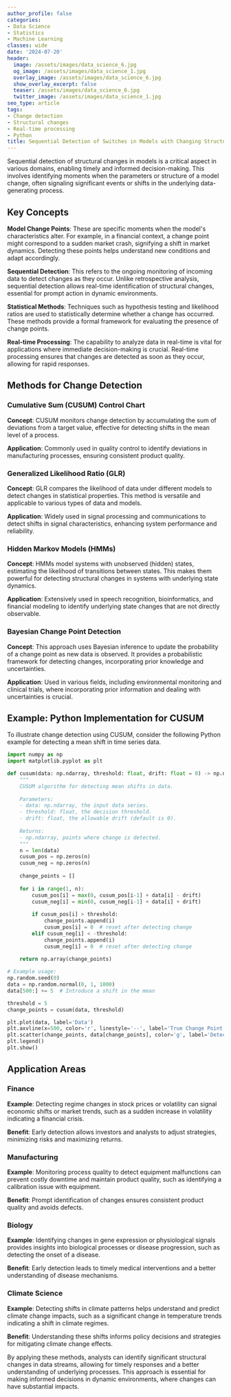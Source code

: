 ```yaml
---
author_profile: false
categories:
- Data Science
- Statistics
- Machine Learning
classes: wide
date: '2024-07-20'
header:
  image: /assets/images/data_science_6.jpg
  og_image: /assets/images/data_science_1.jpg
  overlay_image: /assets/images/data_science_6.jpg
  show_overlay_excerpt: false
  teaser: /assets/images/data_science_6.jpg
  twitter_image: /assets/images/data_science_1.jpg
seo_type: article
tags:
- Change detection
- Structural changes
- Real-time processing
- Python
title: Sequential Detection of Switches in Models with Changing Structures
---
```


Sequential detection of structural changes in models is a critical aspect in various domains, enabling timely and informed decision-making. This involves identifying moments when the parameters or structure of a model change, often signaling significant events or shifts in the underlying data-generating process.

## Key Concepts

**Model Change Points**: These are specific moments when the model's characteristics alter. For example, in a financial context, a change point might correspond to a sudden market crash, signifying a shift in market dynamics. Detecting these points helps understand new conditions and adapt accordingly.

**Sequential Detection**: This refers to the ongoing monitoring of incoming data to detect changes as they occur. Unlike retrospective analysis, sequential detection allows real-time identification of structural changes, essential for prompt action in dynamic environments.

**Statistical Methods**: Techniques such as hypothesis testing and likelihood ratios are used to statistically determine whether a change has occurred. These methods provide a formal framework for evaluating the presence of change points.

**Real-time Processing**: The capability to analyze data in real-time is vital for applications where immediate decision-making is crucial. Real-time processing ensures that changes are detected as soon as they occur, allowing for rapid responses.

## Methods for Change Detection

### Cumulative Sum (CUSUM) Control Chart

**Concept**: CUSUM monitors change detection by accumulating the sum of deviations from a target value, effective for detecting shifts in the mean level of a process.

**Application**: Commonly used in quality control to identify deviations in manufacturing processes, ensuring consistent product quality.

### Generalized Likelihood Ratio (GLR)

**Concept**: GLR compares the likelihood of data under different models to detect changes in statistical properties. This method is versatile and applicable to various types of data and models.

**Application**: Widely used in signal processing and communications to detect shifts in signal characteristics, enhancing system performance and reliability.

### Hidden Markov Models (HMMs)

**Concept**: HMMs model systems with unobserved (hidden) states, estimating the likelihood of transitions between states. This makes them powerful for detecting structural changes in systems with underlying state dynamics.

**Application**: Extensively used in speech recognition, bioinformatics, and financial modeling to identify underlying state changes that are not directly observable.

### Bayesian Change Point Detection

**Concept**: This approach uses Bayesian inference to update the probability of a change point as new data is observed. It provides a probabilistic framework for detecting changes, incorporating prior knowledge and uncertainties.

**Application**: Used in various fields, including environmental monitoring and clinical trials, where incorporating prior information and dealing with uncertainties is crucial.

## Example: Python Implementation for CUSUM

To illustrate change detection using CUSUM, consider the following Python example for detecting a mean shift in time series data.

```python
import numpy as np
import matplotlib.pyplot as plt

def cusum(data: np.ndarray, threshold: float, drift: float = 0) -> np.ndarray:
    """
    CUSUM algorithm for detecting mean shifts in data.
    
    Parameters:
    - data: np.ndarray, the input data series.
    - threshold: float, the decision threshold.
    - drift: float, the allowable drift (default is 0).
    
    Returns:
    - np.ndarray, points where change is detected.
    """
    n = len(data)
    cusum_pos = np.zeros(n)
    cusum_neg = np.zeros(n)
    
    change_points = []
    
    for i in range(1, n):
        cusum_pos[i] = max(0, cusum_pos[i-1] + data[i] - drift)
        cusum_neg[i] = min(0, cusum_neg[i-1] + data[i] + drift)
        
        if cusum_pos[i] > threshold:
            change_points.append(i)
            cusum_pos[i] = 0  # reset after detecting change
        elif cusum_neg[i] < -threshold:
            change_points.append(i)
            cusum_neg[i] = 0  # reset after detecting change
    
    return np.array(change_points)

# Example usage:
np.random.seed(0)
data = np.random.normal(0, 1, 1000)
data[500:] += 5  # Introduce a shift in the mean

threshold = 5
change_points = cusum(data, threshold)

plt.plot(data, label='Data')
plt.axvline(x=500, color='r', linestyle='--', label='True Change Point')
plt.scatter(change_points, data[change_points], color='g', label='Detected Change Points')
plt.legend()
plt.show()
```

## Application Areas

### Finance

**Example**: Detecting regime changes in stock prices or volatility can signal economic shifts or market trends, such as a sudden increase in volatility indicating a financial crisis.

**Benefit**: Early detection allows investors and analysts to adjust strategies, minimizing risks and maximizing returns.

### Manufacturing

**Example**: Monitoring process quality to detect equipment malfunctions can prevent costly downtime and maintain product quality, such as identifying a calibration issue with equipment.

**Benefit**: Prompt identification of changes ensures consistent product quality and avoids defects.

### Biology

**Example**: Identifying changes in gene expression or physiological signals provides insights into biological processes or disease progression, such as detecting the onset of a disease.

**Benefit**: Early detection leads to timely medical interventions and a better understanding of disease mechanisms.

### Climate Science

**Example**: Detecting shifts in climate patterns helps understand and predict climate change impacts, such as a significant change in temperature trends indicating a shift in climate regimes.

**Benefit**: Understanding these shifts informs policy decisions and strategies for mitigating climate change effects.

By applying these methods, analysts can identify significant structural changes in data streams, allowing for timely responses and a better understanding of underlying processes. This approach is essential for making informed decisions in dynamic environments, where changes can have substantial impacts.
